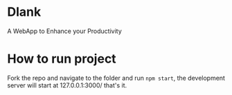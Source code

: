 # Dlank

A WebApp to Enhance your Productivity

# How to run project

Fork the repo and navigate to the folder and run `npm start`, the development server will start at 127.0.0.1:3000/ that's it.
